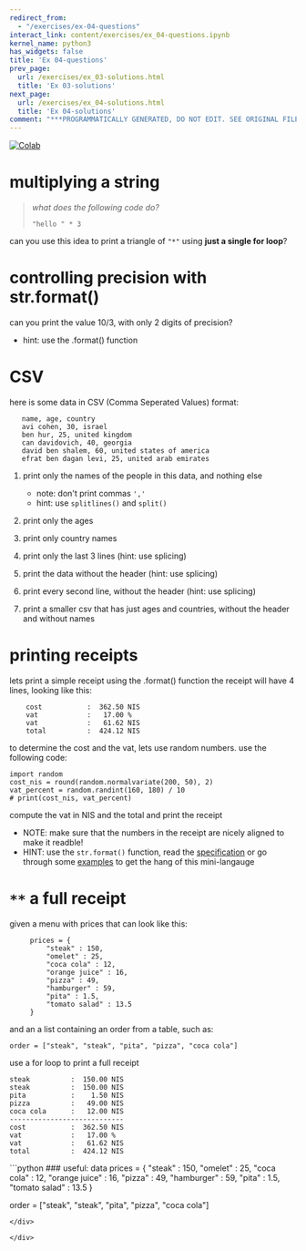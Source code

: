 ```yaml
---
redirect_from:
  - "/exercises/ex-04-questions"
interact_link: content/exercises/ex_04-questions.ipynb
kernel_name: python3
has_widgets: false
title: 'Ex 04-questions'
prev_page:
  url: /exercises/ex_03-solutions.html
  title: 'Ex 03-solutions'
next_page:
  url: /exercises/ex_04-solutions.html
  title: 'Ex 04-solutions'
comment: "***PROGRAMMATICALLY GENERATED, DO NOT EDIT. SEE ORIGINAL FILES IN /content***"
---
```

<a href="https://colab.research.google.com/github/aviadr1/learn-python/blob/master/exercises/ex%2004%20-%20questions.ipynb" target="_blank">
<img src="https://colab.research.google.com/assets/colab-badge.svg" 
     title="Open this file in Google Colab" alt="Colab"/>
</a>




# multiplying a string

> _what does the following code do?_
> ```
> "hello " * 3
> ``` 

can you use this idea to print a triangle of `"*"` using __just a single for loop__?



# controlling precision with str.format()
can you print the value 10/3, with only 2 digits of precision?
   - hint: use the .format() function



# CSV
here is some data in CSV (Comma Seperated Values) format:
```
   name, age, country
   avi cohen, 30, israel
   ben hur, 25, united kingdom
   can davidovich, 40, georgia
   david ben shalem, 60, united states of america
   efrat ben dagan levi, 25, united arab emirates
```

   1. print only the names of the people in this data, and nothing else
      - note: don't print commas `','`
      - hint: use `splitlines()` and `split()`
      
      
   2. print only the ages
   
   
   3. print only country names
   
   
   4. print only the last 3 lines (hint: use splicing)
   
   
   5. print the data without the header (hint: use splicing)
   
   
   6. print every second line, without the header (hint: use splicing)
   
   
   7. print a smaller csv that has just ages and countries, 
      without the header and without names



# printing receipts

lets print a simple receipt using the .format() function
   the receipt will have 4 lines, looking like this:
```   
    cost           :  362.50 NIS
    vat            :   17.00 %
    vat            :   61.62 NIS
    total          :  424.12 NIS
```  

to determine the cost and the vat, lets use random numbers.
use the following code:

```
import random
cost_nis = round(random.normalvariate(200, 50), 2)
vat_percent = random.randint(160, 180) / 10
# print(cost_nis, vat_percent)
```
     
compute the vat in NIS and the total and print the receipt
     
- NOTE: make sure that the numbers in the receipt are nicely aligned to make it readble!
- HINT: use the `str.format()` function, read the [specification](https://docs.python.org/3/library/string.html#format-specification-mini-language) or go through some [examples](https://docs.python.org/3/library/string.html#format-examples) to get the hang of this mini-langauge     



# `**` a full receipt

given a menu with prices that can look like this:
```
     prices = {
         "steak" : 150,
         "omelet" : 25,
         "coca cola" : 12,
         "orange juice" : 16,
         "pizza" : 49,
         "hamburger" : 59,
         "pita" : 1.5,
         "tomato salad" : 13.5
     }
```

and an a list containing an order from a table, such as:

```
order = ["steak", "steak", "pita", "pizza", "coca cola"]
```

use a for loop to print a full receipt  
```
steak          :  150.00 NIS
steak          :  150.00 NIS
pita           :    1.50 NIS
pizza          :   49.00 NIS
coca cola      :   12.00 NIS
----------------------------
cost           :  362.50 NIS
vat            :   17.00 %
vat            :   61.62 NIS
total          :  424.12 NIS
```




<div markdown="1" class="cell code_cell">
<div class="input_area" markdown="1">
```python
### useful: data
prices = {
         "steak" : 150,
         "omelet" : 25,
         "coca cola" : 12,
         "orange juice" : 16,
         "pizza" : 49,
         "hamburger" : 59,
         "pita" : 1.5,
         "tomato salad" : 13.5
     }

order = ["steak", "steak", "pita", "pizza", "coca cola"]

```
</div>

</div>

